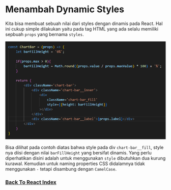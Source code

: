 # Menambah Dynamic Styles

Kita bisa membuat sebuah nilai dari styles dengan dinamis pada React. Hal ini cukup simple dilakukan yaitu pada tag HTML yang ada selalu memiliki sepbuah `props` yang bernama `styles`. 

![Dynamic Style](../../images/dynamic-style-css.png)

Bisa dilihat pada contoh diatas bahwa style pada div `chart-bar__fill`, style nya diisi dengan nilai `barFillHeight` yang bersifat dinamis. Yang perlu diperhatikan disini adalah untuk menggunakan `style` dibutuhkan dua kurung kurawal. Kemudian untuk naming properties CSS didalamnya tidak menggunakan `-` tetapi disambung dengan `CamelCase`.

### [Back To React Index](../../README.md)

